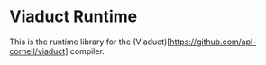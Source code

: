 # Viaduct Runtime

This is the runtime library for the (Viaduct)[https://github.com/apl-cornell/viaduct] compiler.

